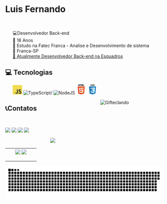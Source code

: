 <h1><b>Luis Fernando</b></h1> 
<br>

<ol>
 💻Desenvolvedor Back-end <br>
 🎂 18 Anos <br>
 📒 Estudo na Fatec Franca - Analise e Desenvolvimento de sistema<br>
 🌆 Franca-SP
 <a href="https://esquadros.com.br/"> <br>📌 Atualmente  Desenvolvedor Back-end na Esquadros  </a>
 </ol>
 <h2>💻 Tecnologias</h2>
  <ol>
  <img height="30" src="https://raw.githubusercontent.com/github/explore/80688e429a7d4ef2fca1e82350fe8e3517d3494d/topics/javascript/javascript.png" alt="Javascript"/>
  <img height="31" src="https://img.icons8.com/external-tal-revivo-filled-tal-revivo/344/external-typescript-an-open-source-programming-language-developed-and-maintained-by-microsoft-logo-filled-tal-revivo.png" alt=TypeScript/>
  <img height="32" src="https://icon-library.com/images/nodejs-icon/nodejs-icon-17.jpg" alt="NodeJS"/>
 <img height="32" src="https://raw.githubusercontent.com/github/explore/80688e429a7d4ef2fca1e82350fe8e3517d3494d/topics/html/html.png" alt="HTML5"/>
<img height="32" src="https://raw.githubusercontent.com/github/explore/80688e429a7d4ef2fca1e82350fe8e3517d3494d/topics/css/css.png" alt="CSS"/>
  </ol>
  <div>
 
  <img width="200" height="150" align="right"  src="https://static.imasters.com.br/wp-content/uploads/2015/11/4_Progresso4.gif" alt="Gifteclando"/>
  </div>
  
  
<h2>📞Contatos</h2>
<br>
<p align="left">
  <a href="https://mail.google.com/mail/u/1/#inbox?compose=CllgCHrhVDPQvnqfnDnJzqhkdpSXpgJfSzjsBvvZHZzTcpGsBkfQNvvVwrkZpZbPKvMQstldZGV" alt="Gmail">
  <img src="https://img.shields.io/badge/-Gmail-FF0000?style=flat-square&labelColor=FF0000&logo=gmail&logoColor=white&link=gabrielspessoni@gmail.com" /></a>
 
  <a href="https://api.whatsapp.com/send?phone=55169942184833&text=Luis%20Fernando%20(Desenvolvedor%20Back-End)" alt="WhatsApp">
  <img src="https://img.shields.io/badge/-WhatsApp-25d366?style=flat-square&labelColor=25d366&logo=whatsapp&logoColor=white&link=API-DO-SEU-WHATSAPP"/></a>
  
  <a href="https://www.facebook.com/luisfernando.mendes.3979" alt="Facebook">
  <img src="https://img.shields.io/badge/-Facebook-3b5998?style=flat-square&labelColor=3b5998&logo=facebook&logoColor=white&link=LINK-DO-SEU-FACEBOOK"/></a>

  <a href="https://www.instagram.com/luisinho_fernandinh/" alt="Instagram">
  <img src="https://img.shields.io/badge/-Instagram-DF0174?style=flat-            square&labelColor=DF0174&logo=instagram&logoColor=white&link=https://www.instagram.com/luisinho_fernandinh/"/></a>
</p>  
  
 <p  align="center">
<img src="https://user-images.githubusercontent.com/73097560/115834477-dbab4500-a447-11eb-908a-139a6edaec5c.gif"> 
                  
  <br>

<p  align="center"> 

</ol>
<table border="0" align="center">
<tr border="0">
<td width="50%" align="center">
  
  <img  align="center"  src="https://github-readme-stats.vercel.app/api?username=lluisinho&theme=radical&show_icons=true&count_private=true" />
  <img  align="center"  src="https://github-readme-stats.anuraghazra1.vercel.app/api/top-langs/?username=lluisinho&theme=radical&hide_border=true&no-bg=true&no-frame=true&langs_count=10"/>
  
</div>
  <br></br>
</tr>
</table>

![Snake animation](https://github.com/lluisinho/lluisinho/blob/output/github-contribution-grid-snake.svg)
